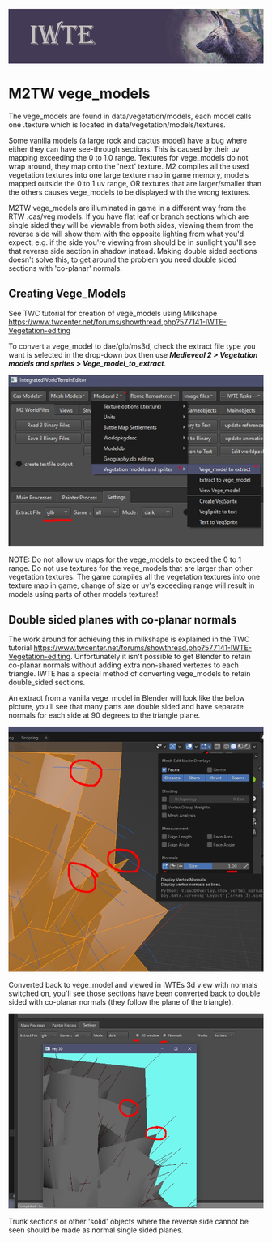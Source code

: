 ![IWTE banner](../IWTEgithub_images/IWTEbanner.jpg)

# M2TW vege_models

The vege_models are found in data/vegetation/models, each model calls one .texture which is located in data/vegetation/models/textures.

Some vanilla models (a large rock and cactus model) have a bug where either they can have see-through sections.  This is caused by their uv mapping exceeding the 0 to 1.0 range.  Textures for vege_models do not wrap around, they map onto the 'next' texture.  M2 compiles all the used vegetation textures into one large texture map in game memory, models mapped outside the 0 to 1 uv range, OR textures that are larger/smaller than the others causes vege_models to be displayed with the wrong textures.

M2TW vege_models are illuminated in game in a different way from the RTW .cas/veg models.  If you have flat leaf or branch sections which are single sided they will be viewable from both sides, viewing them from the reverse side will show them with the opposite lighting from what you'd expect, e.g. if the side you're viewing from should be in sunlight you'll see that reverse side section in shadow instead.  Making double sided sections doesn't solve this, to get around the problem you need double sided sections with 'co-planar' normals.

## Creating Vege_Models

See TWC tutorial for creation of vege_models using Milkshape https://www.twcenter.net/forums/showthread.php?577141-IWTE-Vegetation-editing  

To convert a vege_model to dae/glb/ms3d, check the extract file type you want is selected in the drop-down box then use ***Medieveal 2 > Vegetation models and sprites > Vege_model_to_extract***.  

![M2_vege_model_to_extract](../IWTEgithub_images/M2_vege_model_to_extract.jpg)

NOTE:  Do not allow uv maps for the vege_models to exceed the 0 to 1 range.  Do not use textures for the vege_models that are larger than other vegetation textures.  The game compiles all the vegetation textures into one texture map in game, change of size or uv's exceeding range will result in models using parts of other models textures!

## Double sided planes with co-planar normals

The work around for achieving this in milkshape is explained in the TWC tutorial https://www.twcenter.net/forums/showthread.php?577141-IWTE-Vegetation-editing.  Unfortunately it isn't possible to get Blender to retain co-planar normals without adding extra non-shared vertexes to each triangle.  IWTE has a special  method of converting vege_models to retain double_sided sections.

An extract from a vanilla vege_model in Blender will look like the below picture, you'll see that many parts are double sided and have separate normals for each side at 90 degrees to the triangle plane.

![M2_vege_model_normals_in_blender](../IWTEgithub_images/M2_vege_model_normals_in_blender.jpg)

Converted back to vege_model and viewed in IWTEs 3d view with normals switched on, you'll see those sections have been converted back to double sided with co-planar normals (they follow the plane of the triangle).

![M2_vege_model_normals_in_iwte](../IWTEgithub_images/M2_vege_model_normals_in_iwte.jpg)

Trunk sections or other 'solid' objects where the reverse side cannot be seen should be made as normal single sided planes.  

